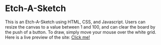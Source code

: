 # Etch-A-Sketch

This is an Etch-A-Sketch using HTML, CSS, and Javascript. Users can resize the canvas to a value between 1 and 100, and can clear the board by the push of a button. 
To draw, simply move your mouse over the white grid. 
Here is a live preview of the site: [Click me!](https://cnl-dev.github.io/Etch-A-Sketch/)
